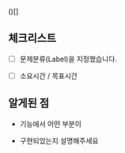 <!--
- 제목 : [알고리즘 사이트] 0000-문제이름
```
  ex) 
  [BOJ] 12865-평범한배낭
  [leetcode] 12865-평범한배낭
  [programmers] 12865-평범한배낭
```
  
-->
()[]

## 체크리스트
- [ ] 문제분류(Label)을 지정했습니다.
- [ ] 소요시간 / 목표시간


## 알게된 점

- 기능에서 어떤 부분이

- 구현되었는지 설명해주세요

  <br/>


<br/>

